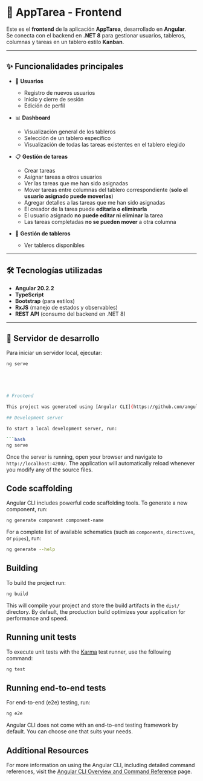 
# 📌 AppTarea - Frontend

Este es el **frontend** de la aplicación **AppTarea**, desarrollado en **Angular**.  
Se conecta con el backend en **.NET 8** para gestionar usuarios, tableros, columnas y tareas en un tablero estilo **Kanban**.  

---

## ✨ Funcionalidades principales

- 🔐 **Usuarios**
  - Registro de nuevos usuarios
  - Inicio y cierre de sesión
  - Edición de perfil


- 📊 **Dashboard**
  - Visualización general de los tableros
  - Selección de un tablero específico
  - Visualización de todas las tareas existentes en el tablero elegido

- 📋 **Gestión de tareas**
  - Crear tareas
  - Asignar tareas a otros usuarios
  - Ver las tareas que me han sido asignadas
  - Mover tareas entre columnas del tablero correspondiente (**solo el usuario asignado puede moverlas**)
  - Agregar detalles a las tareas que me han sido asignadas
  - El creador de la tarea puede **editarla o eliminarla**
  - El usuario asignado **no puede editar ni eliminar** la tarea
  - Las tareas completadas **no se pueden mover** a otra columna

- 📂 **Gestión de tableros**
  - Ver tableros disponibles

---

## 🛠️ Tecnologías utilizadas

- **Angular 20.2.2**
- **TypeScript**
- **Bootstrap** (para estilos)
- **RxJS** (manejo de estados y observables)
- **REST API** (consumo del backend en .NET 8)

---

## 🚀 Servidor de desarrollo

Para iniciar un servidor local, ejecutar:

```bash
ng serve





# Frontend

This project was generated using [Angular CLI](https://github.com/angular/angular-cli) version 20.2.2.

## Development server

To start a local development server, run:

```bash
ng serve
```

Once the server is running, open your browser and navigate to `http://localhost:4200/`. The application will automatically reload whenever you modify any of the source files.

## Code scaffolding

Angular CLI includes powerful code scaffolding tools. To generate a new component, run:

```bash
ng generate component component-name
```

For a complete list of available schematics (such as `components`, `directives`, or `pipes`), run:

```bash
ng generate --help
```

## Building

To build the project run:

```bash
ng build
```

This will compile your project and store the build artifacts in the `dist/` directory. By default, the production build optimizes your application for performance and speed.

## Running unit tests

To execute unit tests with the [Karma](https://karma-runner.github.io) test runner, use the following command:

```bash
ng test
```

## Running end-to-end tests

For end-to-end (e2e) testing, run:

```bash
ng e2e
```

Angular CLI does not come with an end-to-end testing framework by default. You can choose one that suits your needs.

## Additional Resources

For more information on using the Angular CLI, including detailed command references, visit the [Angular CLI Overview and Command Reference](https://angular.dev/tools/cli) page.
